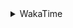 <details>
 <summary>WakaTime</summary>

<!--START_SECTION:waka-->
![Profile Views](http://img.shields.io/badge/Profile%20Views-17-blue)

**🐱 My Github Data** 

> 🏆 354 Contributions in the Year 2021
 > 
> 📦 248.3 kB Used in Github's Storage 
 > 
> 🚫 Not Opted to Hire
 > 
> 📜 47 Public Repositories 
 > 
> 🔑 1 Private Repository 
 > 
**I'm a Night 🦉** 

```text
🌞 Morning    46 commits     ███░░░░░░░░░░░░░░░░░░░░░░   14.79% 
🌆 Daytime    109 commits    ████████░░░░░░░░░░░░░░░░░   35.05% 
🌃 Evening    127 commits    ██████████░░░░░░░░░░░░░░░   40.84% 
🌙 Night      29 commits     ██░░░░░░░░░░░░░░░░░░░░░░░   9.32%

```
📅 **I'm Most Productive on Thursday** 

```text
Monday       54 commits     ████░░░░░░░░░░░░░░░░░░░░░   17.36% 
Tuesday      46 commits     ███░░░░░░░░░░░░░░░░░░░░░░   14.79% 
Wednesday    38 commits     ███░░░░░░░░░░░░░░░░░░░░░░   12.22% 
Thursday     59 commits     ████░░░░░░░░░░░░░░░░░░░░░   18.97% 
Friday       47 commits     ███░░░░░░░░░░░░░░░░░░░░░░   15.11% 
Saturday     32 commits     ██░░░░░░░░░░░░░░░░░░░░░░░   10.29% 
Sunday       35 commits     ██░░░░░░░░░░░░░░░░░░░░░░░   11.25%

```


📊 **This Week I Spent My Time On** 

```text
⌚︎ Time Zone: Asia/Shanghai

💬 Programming Languages: 
Go                       14 hrs 36 mins      ██████████░░░░░░░░░░░░░░░   39.9% 
JavaScript               12 hrs 11 mins      ████████░░░░░░░░░░░░░░░░░   33.28% 
Markdown                 2 hrs 6 mins        █░░░░░░░░░░░░░░░░░░░░░░░░   5.75% 
ca65 assembler           2 hrs               █░░░░░░░░░░░░░░░░░░░░░░░░   5.5% 
Python                   1 hr 38 mins        █░░░░░░░░░░░░░░░░░░░░░░░░   4.46%

🔥 Editors: 
VS Code                  35 hrs 43 mins      ████████████████████████░   97.53% 
IntelliJ                 54 mins             ░░░░░░░░░░░░░░░░░░░░░░░░░   2.47%

🐱‍💻 Projects: 
matcloud                 8 hrs 30 mins       █████░░░░░░░░░░░░░░░░░░░░   23.24% 
realworld                7 hrs 43 mins       █████░░░░░░░░░░░░░░░░░░░░   21.11% 
leetcode                 4 hrs 27 mins       ███░░░░░░░░░░░░░░░░░░░░░░   12.17% 
scripts                  3 hrs 55 mins       ██░░░░░░░░░░░░░░░░░░░░░░░   10.7% 
study                    3 hrs 47 mins       ██░░░░░░░░░░░░░░░░░░░░░░░   10.35%

💻 Operating System: 
Windows                  21 hrs 7 mins       ██████████████░░░░░░░░░░░   57.69% 
Linux                    15 hrs 29 mins      ██████████░░░░░░░░░░░░░░░   42.31%

```

**I Mostly Code in Go** 

```text
Go                       15 repos            ███████████░░░░░░░░░░░░░░   44.12% 
Java                     9 repos             ██████░░░░░░░░░░░░░░░░░░░   26.47% 
Python                   2 repos             █░░░░░░░░░░░░░░░░░░░░░░░░   5.88% 
Vue                      2 repos             █░░░░░░░░░░░░░░░░░░░░░░░░   5.88% 
HTML                     2 repos             █░░░░░░░░░░░░░░░░░░░░░░░░   5.88%

```


**Timeline**

![Chart not found](https://raw.githubusercontent.com/MaoLongLong/MaoLongLong/main/charts/bar_graph.png) 


 Last Updated on 16/09/2021
<!--END_SECTION:waka-->

</details>
